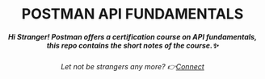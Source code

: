 <h1 align="center"> POSTMAN API FUNDAMENTALS </h1>
<h5 align="center"><i> Hi Stranger! Postman offers a certification course on API fundamentals, this repo contains the short notes of the course.✨</i></h5>
<h6 align="center"><i>Let not be strangers any more? 👉<a href= "https://www.linkedin.com/in/sugam-goel-india/">Connect</a></i></h6> 



